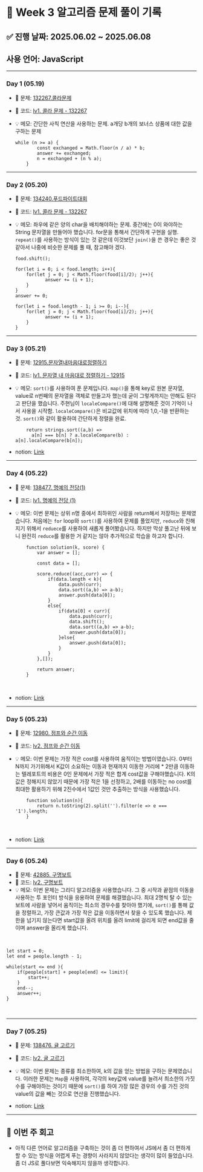 # 📘 Week 3 알고리즘 문제 풀이 기록

## ✅ 진행 날짜: 2025.06.02 ~ 2025.06.08

## 사용 언어: JavaScript

---

### Day 1 (05.19)

- 🔗 문제: [132267.콜라문제](https://school.programmers.co.kr/learn/courses/30/lessons/132267)
- 📁 코드: [lv1. 콜라 문제 - 132267](https://github.com/jamminP/javascript-algorithms/tree/main/%ED%94%84%EB%A1%9C%EA%B7%B8%EB%9E%98%EB%A8%B8%EC%8A%A4/1/132267.%E2%80%85%EC%BD%9C%EB%9D%BC%E2%80%85%EB%AC%B8%EC%A0%9C)
- 💡 메모: 간단한 사칙 연산을 사용하는 문제. a개당 b개의 보너스 상품에 대한 값을 구하는 문제
  <br>

      while (n >= a) {
              const exchanged = Math.floor(n / a) * b;
              answer += exchanged;
              n = exchanged + (n % a);
          }

---

### Day 2 (05.20)

- 🔗 문제: [134240.푸드파이트대회](https://school.programmers.co.kr/learn/courses/30/lessons/134240)
- 📁 코드: [lv1. 콜라 문제 - 132267](https://github.com/jamminP/javascript-algorithms/tree/main/%ED%94%84%EB%A1%9C%EA%B7%B8%EB%9E%98%EB%A8%B8%EC%8A%A4/1/134240.%E2%80%85%ED%91%B8%EB%93%9C%E2%80%85%ED%8C%8C%EC%9D%B4%ED%8A%B8%E2%80%85%EB%8C%80%ED%9A%8C)
- 💡 메모: 좌우에 같은 양의 char을 배치해야하는 문제. 중간에는 0이 와야하는 String 문자열을 만들어야 했습니다. for문을 통해서 간단하게 구현을 실행. `repeat()`를 사용하는 방식이 있는 것 같은데 이것보단 `join()`을 쓴 경우는 좋은 것 같아서 나중에 비슷한 문제를 풀 때, 참고해야 겠다.
  <br>

      food.shift();

      for(let i = 0; i < food.length; i++){
          for(let j = 0; j < Math.floor(food[i]/2); j++){
                 answer += (i + 1);
          }
      }
      answer += 0;

      for(let i = food.length - 1; i >= 0; i--){
          for(let j = 0; j < Math.floor(food[i]/2); j++){
                 answer += (i + 1);
          }
      }

---

### Day 3 (05.21)

- 🔗 문제: [12915.문자열내마음대로정렬하기](https://school.programmers.co.kr/learn/courses/30/lessons/12915)
- 📁 코드: [lv1. 문자열 내 마음대로 정렬하기 - 12915](https://github.com/jamminP/javascript-algorithms/tree/main/%ED%94%84%EB%A1%9C%EA%B7%B8%EB%9E%98%EB%A8%B8%EC%8A%A4/1/12915.%E2%80%85%EB%AC%B8%EC%9E%90%EC%97%B4%E2%80%85%EB%82%B4%E2%80%85%EB%A7%88%EC%9D%8C%EB%8C%80%EB%A1%9C%E2%80%85%EC%A0%95%EB%A0%AC%ED%95%98%EA%B8%B0)
- 💡 메모: `sort()`를 사용하여 푼 문제입니다. `map()`을 통해 key로 원본 문자열, value로 n번째의 문자열을 객체로 만들고자 했는데 굳이 그렇게까지는 안해도 된다고 판단을 했습니다.
  주현님이 `localeCompare()`에 대해 설명해준 것이 기억이 나서 사용을 시작함. `localeCompare()`은 비교값에 위치에 따라 1,0,-1을 반환하는 것. `sort()`와 같이 활용하여 간단하게 정렬을 완료.
  <br>

          return strings.sort((a,b) =>
      		a[n] === b[n] ? a.localeCompare(b) : a[n].localeCompare(b[n]);

- notion: [Link](https://www.notion.so/12915-1fa389abd4258010857bfe3c4ae183a5?pvs=4)

---

### Day 4 (05.22)

- 🔗 문제: [138477. 명예의 전당(1)](https://school.programmers.co.kr/learn/courses/30/lessons/138477)
- 📁 코드: [lv1. 명예의 전당 (1)](https://github.com/jamminP/javascript-algorithms/tree/main/%ED%94%84%EB%A1%9C%EA%B7%B8%EB%9E%98%EB%A8%B8%EC%8A%A4/1/138477.%E2%80%85%EB%AA%85%EC%98%88%EC%9D%98%E2%80%85%EC%A0%84%EB%8B%B9%E2%80%85%EF%BC%881%EF%BC%89)
- 💡 메모: 이번 문제는 상위 n명 중에서 최하위인 사람을 return해서 저장하는 문제였습니다. 처음에는 `for` loop와 `sort()`를 사용하여 문제를 풀었지만, `reduce`와 친해지기 위해서 `reduece`를 사용하여 새롭게 풀어봤습니다. 하지만 막상 풀고난 뒤에 보니 완전히 `reduce`를 활용한 거 같지는 않아 추가적으로 학습을 하고자 합니다.
  <br>

          function solution(k, score) {
              var answer = [];

              const data = [];

              score.reduce((acc,curr) => {
                  if(data.length < k){
                      data.push(curr);
                      data.sort((a,b) => a-b);
                      answer.push(data[0]);
                  }
                  else{
                      if(data[0] < curr){
                          data.push(curr);
                          data.shift();
                          data.sort((a,b) => a-b);
                          answer.push(data[0]);
                      }else{
                          answer.push(data[0]);
                      }
                  }
              },[]);

              return answer;
          }

<br>

- notion: [Link](https://www.notion.so/138477-1-1fb389abd42580b98302c519f041bfa9?pvs=4)

---

### Day 5 (05.23)

- 🔗 문제: [12980. 점프와 순간 이동](https://school.programmers.co.kr/learn/courses/30/lessons/12980)
- 📁 코드: [lv2. 점프와 순간 이동](https://github.com/jamminP/javascript-algorithms/tree/main/%ED%94%84%EB%A1%9C%EA%B7%B8%EB%9E%98%EB%A8%B8%EC%8A%A4/2/12980.%E2%80%85%EC%A0%90%ED%94%84%EC%99%80%E2%80%85%EC%88%9C%EA%B0%84%E2%80%85%EC%9D%B4%EB%8F%99)
- 💡 메모: 이번 문제는 가장 적은 cost를 사용하여 움직이는 방법이였습니다. 0부터 N까지 가기위해서 K값이 소요하는 이동과 현재까지 이동한 거리에 \* 2만큼 이동하는 텔레포트의 비용은 0인 문제에서 가장 적은 합계 cost값을 구해야했습니다. K의 값은 정해지지 않았기 때문에 가장 적은 1을 선정하고, 2배를 이동하는 no cost를 최대한 활용하기 위해 2진수에서 1값인 것만 추출하는 방식을 사용했습니다.
  <br>

          function solution(n){
              return n.toString(2).split('').filter(e => e === '1').length;
          }

<br>

- notion: [Link](https://www.notion.so/12980-1fc389abd42580f6887efaa8686a8b86?pvs=4)

---

### Day 6 (05.24)

- 🔗 문제: [42885. 구명보트](https://school.programmers.co.kr/learn/courses/30/lessons/42885)
- 📁 코드: [lv2. 구명보트](https://github.com/jamminP/javascript-algorithms/tree/main/%ED%94%84%EB%A1%9C%EA%B7%B8%EB%9E%98%EB%A8%B8%EC%8A%A4/2/42885.%E2%80%85%EA%B5%AC%EB%AA%85%EB%B3%B4%ED%8A%B8)
- 💡 메모: 이번 문제는 그리디 알고리즘을 사용했습니다. 그 중 시작과 끝점의 이동을 사용하는 투 포인터 방식을 응용하여 문제를 해결했습니다. 최대 2명씩 탈 수 있는 보트에 사람을 넣어서 움직이는 최소의 경우수를 찾아야 했기에, `sort()`를 통해 값을 정렬하고, 가장 큰값과 가장 작은 값을 이동하면서 찾을 수 있도록 했습니다. 제한을 넘기지 않는다면 start값을 올려 위치를 올려 limit에 걸리게 되면 end값을 줄이며 answer을 올리게 했습니다.

<br>

    let start = 0;
    let end = people.length - 1;

    while(start <= end ){
        if(people[start] + people[end] <= limit){
            start++;
        }
        end--;
        answer++;
    }

<br>

---

### Day 7 (05.25)

- 🔗 문제: [138476. 귤 고르기](https://school.programmers.co.kr/learn/courses/30/lessons/138476)
- 📁 코드: [lv2. 귤 고르기](https://github.com/jamminP/javascript-algorithms/tree/main/%ED%94%84%EB%A1%9C%EA%B7%B8%EB%9E%98%EB%A8%B8%EC%8A%A4/2/138476.%E2%80%85%EA%B7%A4%E2%80%85%EA%B3%A0%EB%A5%B4%EA%B8%B0)
- 💡 메모: 이번 문제는 종류를 최소한하여, k의 값을 얻는 방법을 구하는 문제였습니다. 이러한 문제는 `Map`을 사용하여, 각각의 key값에 value를 늘려서 최소한의 가짓수를 구해야하는 것이기 때문에 `sort()`를 하여 가장 많은 경우의 수를 가진 것의 value의 값을 빼는 것으로 연산을 진행했습니다.

- notion: [Link](https://www.notion.so/138476-1fe389abd42580708863d30e1671f248?pvs=4)

---

## 📌 이번 주 회고

- 아직 다른 언어로 알고리즘을 구축하는 것이 좀 더 편하여서 JS에서 좀 더 편하게 할 수 있는 방식을 어렵게 푸는 경향이 사라지지 않았다는 생각이 많이 들었습니다. 좀 더 JS로 풀다보면 익숙해지지 않을까 생각합니다.
